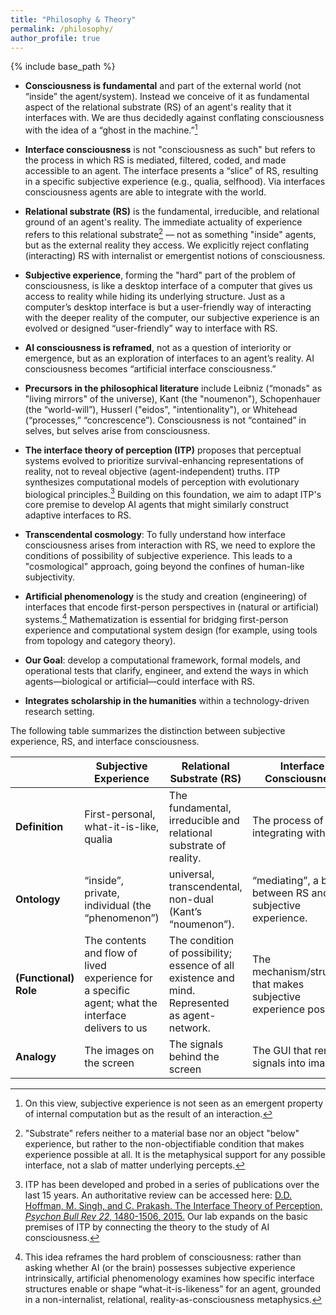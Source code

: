 ```yaml
---
title: "Philosophy & Theory"
permalink: /philosophy/
author_profile: true
---
```


{% include base_path %}

<!-- ## Core commitments -->
* **Consciousness is fundamental** and part of the external world (not “inside” the agent/system).  Instead we conceive of it as fundamental aspect of the relational substrate (RS) of an agent's reality that it interfaces with. We are thus decidedly against conflating consciousness with the idea of a “ghost in the machine.”[^4]

*	**Interface consciousness** is not "consciousness as such" but refers to the process in which RS is mediated, filtered, coded, and made accessible to an agent.  The interface presents a “slice” of RS, resulting in a specific subjective experience (e.g., qualia, selfhood). Via interfaces consciousness agents are able to integrate with the world.

* **Relational substrate (RS)** is the fundamental, irreducible, and relational ground of an agent's reality. The immediate actuality of experience refers to this relational substrate[^1] — not as something "inside" agents, but as the external reality they access. We explicitly reject conflating (interacting) RS with internalist or emergentist notions of consciousness. 

<!-- *	**Consciousness (RS)** is the fundamental, external, and relational substrate of an agent's reality. Agents do not "have" consciousness; they structurally couple with RS via interfaces. On this view, consciousness is not an emergent property of internal computation or a "ghost in the machine."  We explicitly reject conflating (access to) RS with internalist or emergentist notions of consciousness. -->

*	**Subjective experience**, forming the "hard" part of the problem of consciousness, is like a desktop interface of a computer that gives us access to reality while hiding its underlying structure. Just as a computer’s desktop interface is but a user-friendly way of interacting with the deeper reality of the computer, our subjective experience is an evolved or designed “user-friendly” way to interface with RS. 

*	**AI consciousness is reframed**, not as a question of interiority or emergence, but as an exploration of interfaces to an agent’s reality. AI consciousness becomes “artificial interface consciousness.”

*	**Precursors in the philosophical literature** include Leibniz (“monads" as "living mirrors" of the universe), Kant (the "noumenon"), Schopenhauer (the “world-will”),  Husserl ("eidos", "intentionality"), or Whitehead (“processes,” “concrescence”). Consciousness is not “contained” in selves, but selves arise from consciousness.

* **The interface theory of perception (ITP)** proposes that perceptual systems evolved to prioritize survival-enhancing representations of reality, not to reveal objective (agent-independent) truths. ITP synthesizes computational models of perception with evolutionary biological principles.[^2] Building on this foundation, we aim to adapt ITP's core premise to develop AI agents that might similarly construct adaptive interfaces to RS.

* **Transcendental cosmology**: To fully understand how interface consciousness arises from interaction with RS, we need to explore the conditions of possibility of subjective experience. This leads to a "cosmological" approach, going beyond the confines of human-like subjectivity. 

*	**Artificial phenomenology** is the study and creation (engineering) of interfaces that encode first-person perspectives in (natural or artificial) systems.[^3] Mathematization is essential for bridging first-person experience and computational system design (for example, using tools from topology and category theory). 

*	**Our Goal**: develop a computational framework, formal models, and operational tests that clarify, engineer, and extend the ways in which agents—biological or artificial—could interface with RS.

*	**Integrates scholarship in the humanities** within a technology-driven research setting.

The following table summarizes the distinction between subjective experience, RS, and interface consciousness.

|                   | **Subjective Experience**                                                                              | **Relational Substrate (RS)**                                                                            | **Interface Consciousness**                                                     |
|-------------------|----------------------------------------------------------------------------------------------------|------------------------------------------------------------------------------------------|-----------------------------------------------------------------------------|
| **Definition**        | First-personal, what-it-is-like, qualia                                                            | The fundamental, irreducible and relational substrate of reality.                   | The process of integrating with RS                                    |
| **Ontology**          | “inside”, private, individual (the “phenomenon”)                                                   | universal, transcendental, non-dual (Kant’s “noumenon”).                | “mediating”, a bridge between RS and our subjective experience. |
| **(Functional) Role** | The contents and flow of lived experience for a specific agent; what the interface delivers to us  | The condition of possibility; essence of all existence and mind. Represented as agent-network. | The mechanism/structure that makes subjective experience possible           |
| **Analogy**           | The images on the screen                                                                           | The signals behind the screen                                                            | The GUI that renders signals into images                                    |

[^4]: On this view, subjective experience is not seen as an emergent property of internal computation but as the result of an interaction. 

[^1]: "Substrate" refers neither to a material base nor an object "below" experience, but rather to the non-objectifiable condition that makes experience possible at all. It is the metaphysical support for any possible interface, not a slab of matter underlying percepts.

[^2]: ITP has been developed and probed in a series of publications over the last 15 years. An authoritative review can be accessed here: [D.D. Hoffman, M. Singh, and C. Prakash. The Interface Theory of Perception, _Psychon Bull Rev_ *22*, 1480-1506, 2015.](https://doi.org/10.3758/s13423-015-0890-8) Our lab expands on the basic premises of ITP by connecting the theory to the study of AI consciousness. 

[^3]: This idea reframes the hard problem of consciousness: rather than asking whether AI (or the brain) possesses subjective experience intrinsically, artificial phenomenology examines how specific interface structures enable or shape “what-it-is-likeness” for an agent, grounded in a non-internalist, relational, reality-as-consciousness metaphysics.
